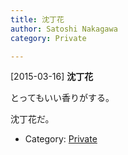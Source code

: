 ```yaml
---
title: 沈丁花
author: Satoshi Nakagawa
category: Private

---
```


[2015-03-16] **沈丁花** 

 とってもいい香りがする。
<!--more-->
 沈丁花だ。

- Category: [Private](https://merapano.github.io/categories.html#Private)

